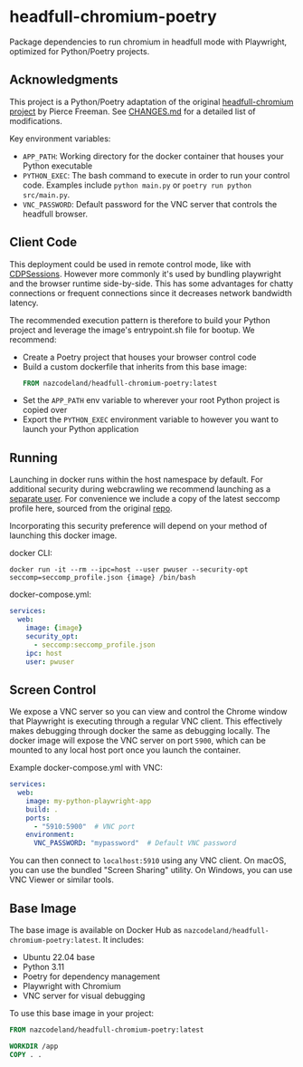 # headfull-chromium-poetry

Package dependencies to run chromium in headfull mode with Playwright, optimized for Python/Poetry projects.

## Acknowledgments

This project is a Python/Poetry adaptation of the original [headfull-chromium project](https://github.com/piercefreeman/docker/tree/main/headfull-chromium) by Pierce Freeman. See [CHANGES.md](CHANGES.md) for a detailed list of modifications.

Key environment variables:

- `APP_PATH`: Working directory for the docker container that houses your Python executable
- `PYTHON_EXEC`: The bash command to execute in order to run your control code. Examples include `python main.py` or `poetry run python src/main.py`.
- `VNC_PASSWORD`: Default password for the VNC server that controls the headfull browser.

## Client Code

This deployment could be used in remote control mode, like with [CDPSessions](https://playwright.dev/python/docs/api/class-browsertype#browser-type-launch-server). However more commonly it's used by bundling playwright and the browser runtime side-by-side. This has some advantages for chatty connections or frequent connections since it decreases network bandwidth latency.

The recommended execution pattern is therefore to build your Python project and leverage the image's entrypoint.sh file for bootup. We recommend:

- Create a Poetry project that houses your browser control code
- Build a custom dockerfile that inherits from this base image:
  ```dockerfile
  FROM nazcodeland/headfull-chromium-poetry:latest
  ```
- Set the `APP_PATH` env variable to wherever your root Python project is copied over
- Export the `PYTHON_EXEC` environment variable to however you want to launch your Python application

## Running

Launching in docker runs within the host namespace by default. For additional security during webcrawling we recommend launching as a [separate user](https://playwright.dev/python/docs/docker). For convenience we include a copy of the latest seccomp profile here, sourced from the original [repo](https://github.com/microsoft/playwright/blob/main/utils/docker/seccomp_profile.json).

Incorporating this security preference will depend on your method of launching this docker image.

docker CLI:
```
docker run -it --rm --ipc=host --user pwuser --security-opt seccomp=seccomp_profile.json {image} /bin/bash
```

docker-compose.yml:
```yaml
services:
  web:
    image: {image}
    security_opt:
      - seccomp:seccomp_profile.json
    ipc: host
    user: pwuser
```

## Screen Control

We expose a VNC server so you can view and control the Chrome window that Playwright is executing through a regular VNC client. This effectively makes debugging through docker the same as debugging locally. The docker image will expose the VNC server on port `5900`, which can be mounted to any local host port once you launch the container.

Example docker-compose.yml with VNC:
```yaml
services:
  web:
    image: my-python-playwright-app
    build: .
    ports:
      - "5910:5900"  # VNC port
    environment:
      VNC_PASSWORD: "mypassword"  # Default VNC password
```

You can then connect to `localhost:5910` using any VNC client. On macOS, you can use the bundled "Screen Sharing" utility. On Windows, you can use VNC Viewer or similar tools.

## Base Image

The base image is available on Docker Hub as `nazcodeland/headfull-chromium-poetry:latest`. It includes:

- Ubuntu 22.04 base
- Python 3.11
- Poetry for dependency management
- Playwright with Chromium
- VNC server for visual debugging

To use this base image in your project:
```dockerfile
FROM nazcodeland/headfull-chromium-poetry:latest

WORKDIR /app
COPY . .
```
